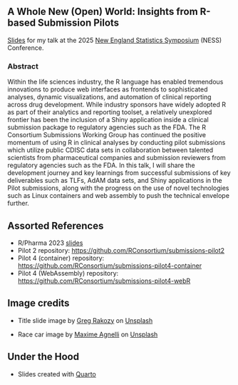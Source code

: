 ## A Whole New (Open) World: Insights from R-based Submission Pilots

[Slides](https://rpodcast.github.io/opensub-ness2025/) for my talk at the 2025 [New England Statistics Symposium](https://symposium.nestat.org/) (NESS) Conference.

### Abstract

Within the life sciences industry, the R language has enabled tremendous innovations to produce web interfaces as frontends to sophisticated analyses, dynamic visualizations, and automation of clinical reporting across drug development. While industry sponsors have widely adopted R as part of their analytics and reporting toolset, a relatively unexplored frontier has been the inclusion of a Shiny application inside a clinical submission package to regulatory agencies such as the FDA. The R Consortium Submissions Working Group has continued the positive momentum of using R in clinical analyses by conducting pilot submissions which utilize public CDISC data sets in collaboration between talented scientists from pharmaceutical companies and submission reviewers from regulatory agencies such as the FDA. In this talk, I will share the development journey and key learnings from successful submissions of key deliverables such as TLFs, AdAM data sets, and Shiny applications in the Pilot submissions, along with the progress on the use of novel technologies such as Linux containers and web assembly to push the technical envelope further.

## Assorted References

* R/Pharma 2023 [slides](https://docs.google.com/presentation/d/1hQUqXAGcAlhwBXsDJ1D516N-fcN865qx/edit?slide=id.p1#slide=id.p1)
* Pilot 2 repository: https://github.com/RConsortium/submissions-pilot2
* Pilot 4 (container) repository: https://github.com/RConsortium/submissions-pilot4-container
* Pilot 4 (WebAssembly) repository: https://github.com/RConsortium/submissions-pilot4-webR

## Image credits

* Title slide image by [Greg Rakozy](https://unsplash.com/@grakozy) on [Unsplash](https://unsplash.com/photos/silhouette-photography-of-person-oMpAz-DN-9I)

* Race car image by [Maxime Agnelli](https://unsplash.com/@maxa) on [Unsplash](https://unsplash.com/photos/blue-and-white-f-1-car-on-road-arbAbFBQ2rw)

## Under the Hood

* Slides created with [Quarto](https://quarto.org)

